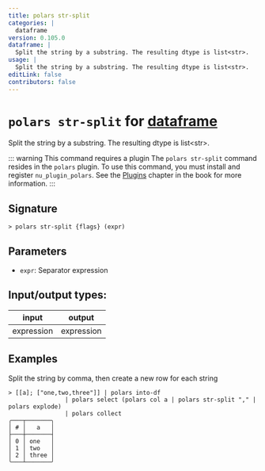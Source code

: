 ```yaml
---
title: polars str-split
categories: |
  dataframe
version: 0.105.0
dataframe: |
  Split the string by a substring. The resulting dtype is list<str>.
usage: |
  Split the string by a substring. The resulting dtype is list<str>.
editLink: false
contributors: false
---
```

<!-- This file is automatically generated. Please edit the command in https://github.com/nushell/nushell instead. -->

# `polars str-split` for [dataframe](/commands/categories/dataframe.md)

<div class='command-title'>Split the string by a substring. The resulting dtype is list&lt;str&gt;.</div>

::: warning This command requires a plugin
The `polars str-split` command resides in the `polars` plugin.
To use this command, you must install and register `nu_plugin_polars`.
See the [Plugins](/book/plugins.html) chapter in the book for more information.
:::


## Signature

```> polars str-split {flags} (expr)```

## Parameters

 -  `expr`: Separator expression


## Input/output types:

| input      | output     |
| ---------- | ---------- |
| expression | expression |
## Examples

Split the string by comma, then create a new row for each string
```nu
> [[a]; ["one,two,three"]] | polars into-df
                | polars select (polars col a | polars str-split "," | polars explode)
                | polars collect
╭───┬───────╮
│ # │   a   │
├───┼───────┤
│ 0 │ one   │
│ 1 │ two   │
│ 2 │ three │
╰───┴───────╯

```
